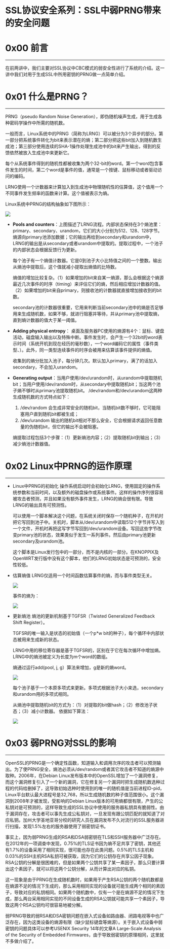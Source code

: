 # SSL协议安全系列：SSL中弱PRNG带来的安全问题

0x00 前言
=======

* * *

在前两讲中，我们主要对SSL协议中CBC模式的弱安全性进行了系统的介绍。这一讲中我们对用于生成SSL中所用密钥的PRNG做一点简单介绍。

0x01 什么是PRNG？
=============

* * *

PRNG（pseudo Random Noise Generation），即伪随机噪声生成，用于生成各种密码学操作中所需的随机数。

一般而言，Linux系统中的PRNG（简称为LRNG）可以被分为3个异步的部分。第一部分把系统事件转化为bit来表示潜在的熵；第二部分把这些bit加入到随机数生成池；第三部分使用连续的SHA-1操作处理生成池中的bit来产生输出，得到的反馈依然被放入生成池中来更新它。

每个从系统事件得到的随机性都被收集为两个32-bit的word。第一个word包含事件发生的时间，第二个word是事件的值，通常是一个按键、鼠标移动或者驱动访问的编码。

LRNG使用一个计数器来计算加入到生成池中物理随机性的估算值，这个值用一个不同事件发生频率的函数来计算。这个值被表示为熵。

Linux系统中PRNG的结构抽象如下图所示：

![](http://drops.javaweb.org/uploads/images/d20fd8cd075995f219ac7b201d4da8cdb1ebd38a.jpg)

*   **Pools and counters**：上图描述了LRNG流程。内部状态保持在3个熵池里：primary、secondary、urandom，它们的大小分别为512、128、128字节。熵源向primary池添加数据；它的输出再给到secondary和urandom中，LRNG的输出是从secondary或者urandom中提取的。提取过程中，一个池子的内部状态会根据反馈行为更新。
    
    每个池子有一个熵值计数器。它是0到池子大小比特值之间的一个整数。输出从熵池中提取后，这个值就减小提取出熵值的比特数。
    
    熵值的增加比较复杂。（1）如果增加的bit来自某一熵源，那么会根据这个熵源最近几次事件的时序（timing）来评估它们的熵，然后相应增加计数器的值。（2）如果增加的bit来自primary，则接收池的计数器就直接增加接收到的bit数。
    
    secondary池的计数器很重要，它用来判断当前secondary池中的熵是否足够用来生成随机数，如果不够，就进行阻塞并等待，并从primary池中提取熵，直到熵计数器的值大于某一阈值。
    
*   **Adding physical entropy**： 桌面及服务器PC使用的熵源有4个：鼠标、键盘活动，磁盘输入输出以及特殊中断。事件发生时，会产生一个32bit的word表示时间（系统开机到现在经历的毫秒数），一个word编码它的属性（事件类型、）。此外，同一类型连续事件的时序会被用来估算该事件提供的熵值。
    
    收集到的熵分批加入池子，每分钟几次。默认加入primary，满了的话加入secondary，不会加入urandom。
    
*   **Generating output**：当用户使用/dev/urandom时，从urandom中提取随机bit；当用户使用/dev/random时，从secondary中提取随机bit；当这两个池子熵不够时从primary池提取随机bit。 /dev/random和/dev/urandom这两种生成随机数的方式特点如下：
    
    1.  /dev/random 会生成非常安全的随机bit，当随机bit数不够时，它可能阻塞用户直到随机bit都被生成；
    2.  /dev/urandom 输出的随机bit相对不那么安全，它会根据请求返回任意数量的伪随机bit，但它的输出不会被阻塞。
    
    熵提取过程包括3个步骤：（1）更新熵池内容；（2）提取随机bit到输出；（3）减少熵池计数器值。
    

0x02 Linux中PRNG的运作原理
====================

* * *

*   Linux中PRNG的初始化 操作系统启动时会初始化LRNG，使用固定的操作系统参数和当前时间，以及额外的磁盘操作或系统事件。这样的操作序列很容易被攻击者预测，并且如果没有额外事件发生，LRNG的熵会很有限。导致LRNG的输出具有可预测性。
    
    可以使用一个脚本解决这个问题，在系统关闭时保存一个随机种子，在开机时把它写回到池子中。关机时，脚本从/dev/urandom中读取512个字节并写入到一个文件，开机时再把这写字节写回到/dev/urandom设备。写回这些字节改变primary池的状态，效果类似于发生一系列事件。然后由primary池更新secondary及urandom池。
    
    这个脚本是Linux发行包中的一部分，而不是内核的一部分。在KNOPPIX及OpenWRT发行版中没有这个脚本，他们的LRNG初始状态是可预测的，安全性较低。
    
*   估算熵值 LRNG仅适用一个时间函数估算事件的熵，而与事件类型无关。
    
    ![](http://drops.javaweb.org/uploads/images/9c03d18cc310e1ca5d9746a781386fb67ffb313b.jpg)
    
    事件的熵为：
    
    ![](http://drops.javaweb.org/uploads/images/0e9014d7c7cb6f2cb8b72c1e9d8a6a1049fa885f.jpg)
    
*   更新熵池 熵池的更新机制基于TGFSR（Twisted Generalized Feedback Shift Register）。
    
    TGFSR的唯一输入是状态的初始值（一个p*w bit的种子），每个循环中内部状态被用来生成新的状态。
    
    LRNG中用的移位寄存器是基于TGFSR的，区别在于它在每次循环中增加熵。LRNG中的熵池被定义为长度为m个word的数组。
    
    熵通过运行add(pool, j, g）算法来增加，g是新的熵word。
    
    ![](http://drops.javaweb.org/uploads/images/0fe1945cb4863bcbb360a7d930ac4f6a6506917c.jpg)
    
    每个池子基于一个本原多项式来更新。多项式根据池子大小来选，secondary和urandom用的多项式相同。
    
    从熵池中提取随机bit的方式为：（1）对提取的bit做hash；（2）修改池子状态；（3）减小计数器。 依据如下算法：
    
    ![](http://drops.javaweb.org/uploads/images/274b97c8c7a721bed9ac65c70609d51a942f0d9f.jpg)
    

0x03 弱PRNG对SSL的影响
=================

* * *

OpenSSL的PRNG是一个确定性函数，知道输入和调用次序的攻击者可以预测输出。为了使PRNG安全，熵池必须从/dev/random或者其它攻击者不知道的熵源中取种。2006年，在Debian Linux发布版本中的OpenSSL增加了一个漏洞修复，而这个漏洞修复引入了一个新的漏洞，它在修复另一个漏洞时把生成随机数选种过程的代码给删掉了，这导致初始选种时使用到的唯一的随机值是当前进程ID-pid，Linux平台默认最大进程号是32,768，所以生成随机数的种子值范围很小。这个漏洞到2008年才被发现，受影响的Debian Linux版本的可用熵都很有限，产生的公私钥对是可预测的，这样导致生成的SSL协议中使用的服务器私钥具有脆弱性。由于漏洞存在，攻击者可以事先生成公私钥对，一旦发现有跟公钥匹配的就知道了对应私钥。加州大学圣地亚哥分校的研究人员在漏洞发布不久对流行的SSL服务器进行扫描，发现1.5%左右的服务器使用了弱密钥证书。

事实上，因为弱PRNG生成的RSA和DSA弱密钥在TLS和SSH服务器中广泛存在。在2012年的一项调查中发现，0.75%的TLS证书因为熵不足共享了密钥，其他还有1.7%的设备采用了相同实现，很可能也存在此类问题。0.5%的TLS主机和0.03%的SSH主机RSA私钥可被获取，因为它们的公钥存在共享公因子现象。RSA公钥的分解是很困难的，但是如果两个公钥共享了某一素因子，那么只要计算出这个素因子，就可以将这两个公钥分解，从而计算出对应的私钥。

这一现象是由于PRNG在生成随机数时，如果用于产生RSA公钥的两个随机数都是在熵源不足的情况下生成的，那么采用相同实现的设备就可能生成两个相同的素因子，导致对应的私钥相同。如果两个随机数中，仅有一个是在熵源不足的情况下生成，那么两台采用相同实现的不同设备生成的RSA公钥就可能共享一个素因子，导致这两个RSA公钥均可很容易地被分解。

弱PRNG导致的弱RSA和DSA密钥问题在嵌入式设备如路由器、闭路电视等中也广泛存在，因为这类设备的熵源有限（缺少鼠标键盘等熵源）。关于嵌入式设备中弱密钥的问题具体可以参考USENIX Security 14年的文章A Large-Scale Analysis of the Security of Embedded Firmwares，由于导致弱密钥的原理相同，这里就不多做介绍了。